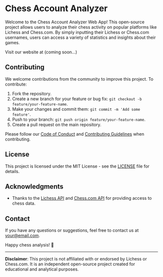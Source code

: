 # Chess Account Analyzer

Welcome to the Chess Account Analyzer Web App! This open-source project allows users to analyze their chess activity on popular platforms like Lichess and Chess.com. By simply inputting their Lichess or Chess.com usernames, users can access a variety of statistics and insights about their games.

Visit our website at (coming soon...)

## Contributing

We welcome contributions from the community to improve this project. To contribute:

1. Fork the repository.
2. Create a new branch for your feature or bug fix: `git checkout -b feature/your-feature-name`.
3. Make your changes and commit them: `git commit -m 'Add some feature'`.
4. Push to your branch: `git push origin feature/your-feature-name`.
5. Create a pull request on the main repository.

Please follow our [Code of Conduct](CODE_OF_CONDUCT.md) and [Contributing Guidelines](CONTRIBUTING.md) when contributing.

## License

This project is licensed under the MIT License - see the [LICENSE](LICENSE) file for details.

## Acknowledgments

- Thanks to the [Lichess API](https://lichess.org/api) and [Chess.com API](https://www.chess.com/news/view/published-data-api) for providing access to chess data.

## Contact

If you have any questions or suggestions, feel free to contact us at [your@email.com](mailto:your@email.com).

Happy chess analysis! 🎉

---

**Disclaimer**: This project is not affiliated with or endorsed by Lichess or Chess.com. It is an independent open-source project created for educational and analytical purposes.
